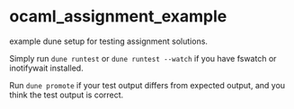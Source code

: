 # ocaml_assignment_example

example dune setup for testing assignment solutions.

Simply run `dune runtest` or `dune runtest --watch` if you have fswatch or inotifywait installed.

Run `dune promote` if your test output differs from expected output, and you think the test output is correct.
